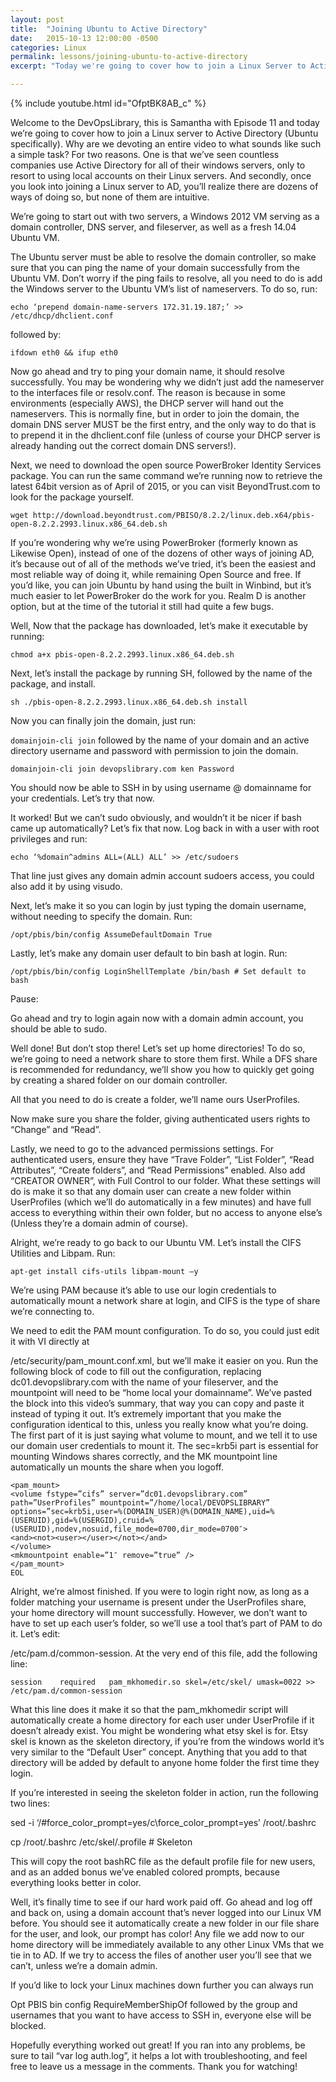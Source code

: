```yaml
---
layout: post
title:  "Joining Ubuntu to Active Directory"
date:   2015-10-13 12:00:00 -0500
categories: Linux
permalink: lessons/joining-ubuntu-to-active-directory
excerpt: "Today we're going to cover how to join a Linux Server to Active Directory (Ubuntu Specifically).  We're going to start out with two servers, a Windows"

---
```

{% include youtube.html id="OfptBK8AB_c" %}

Welcome to the DevOpsLibrary, this is Samantha with Episode 11 and today we’re going to cover how to join a Linux server to Active Directory (Ubuntu specifically).  Why are we devoting an entire video to what sounds like such a simple task?  For two reasons.  One is that we’ve seen countless companies use Active Directory for all of their windows servers, only to resort to using local accounts on their Linux servers.  And secondly, once you look into joining a Linux server to AD, you’ll realize there are dozens of ways of doing so, but none of them are intuitive.

We’re going to start out with two servers, a Windows 2012 VM serving as a domain controller, DNS server, and fileserver, as well as a fresh 14.04 Ubuntu VM.

The Ubuntu server must be able to resolve the domain controller, so make sure that you can ping the name of your domain successfully from the Ubuntu VM.  Don’t worry if the ping fails to resolve, all you need to do is add the Windows server to the Ubuntu VM’s list of nameservers.  To do so, run:

```echo ‘prepend domain-name-servers 172.31.19.187;’ >> /etc/dhcp/dhclient.conf```

followed by:

```ifdown eth0 && ifup eth0```

Now go ahead and try to ping your domain name, it should resolve successfully.  You may be wondering why we didn’t just add the nameserver to the interfaces file or resolv.conf.  The reason is because in some environments (especially AWS), the DHCP server will hand out the nameservers.  This is normally fine, but in order to join the domain, the domain DNS server MUST be the first entry, and the only way to do that is to prepend it in the dhclient.conf file (unless of course your DHCP server is already handing out the correct domain DNS servers!).

Next, we need to download the open source PowerBroker Identity Services package.  You can run the same command we’re running now to retrieve the latest 64bit version as of April of 2015, or you can visit BeyondTrust.com to look for the package yourself.

```wget http://download.beyondtrust.com/PBISO/8.2.2/linux.deb.x64/pbis-open-8.2.2.2993.linux.x86_64.deb.sh```

If you’re wondering why we’re using PowerBroker (formerly known as Likewise Open), instead of one of the dozens of other ways of joining AD, it’s because out of all of the methods we’ve tried, it’s been the easiest and most reliable way of doing it, while remaining Open Source and free.  If you’d like, you can join Ubuntu by hand using the built in Winbind, but it’s much easier to let PowerBroker do the work for you.  Realm D is another option, but at the time of the tutorial it still had quite a few bugs.

Well, Now that the package has downloaded, let’s make it executable by running:

```chmod a+x pbis-open-8.2.2.2993.linux.x86_64.deb.sh```

Next, let’s install the package by running SH, followed by the name of the package, and install.

```sh ./pbis-open-8.2.2.2993.linux.x86_64.deb.sh install```

Now you can finally join the domain, just run:

```domainjoin-cli join``` followed by the name of your domain and an active directory username and password with permission to join the domain.

```domainjoin-cli join devopslibrary.com ken Password```

You should now be able to SSH in by using username @ domainname for your credentials.  Let’s try that now.

It worked!  But we can’t sudo obviously, and wouldn’t it be nicer if bash came up automatically?  Let’s fix that now.  Log back in with a user with root privileges and run:

```echo ‘%domain^admins ALL=(ALL) ALL’ >> /etc/sudoers```

That line just gives any domain admin account sudoers access, you could also add it by using visudo.

Next, let’s make it so you can login by just typing the domain username, without needing to specify the domain.  Run:

```/opt/pbis/bin/config AssumeDefaultDomain True```

Lastly, let’s make any domain user default to bin bash at login.  Run:

```/opt/pbis/bin/config LoginShellTemplate /bin/bash # Set default to bash```

Pause:

Go ahead and try to login again now with a domain admin account, you should be able to sudo.

Well done!  But don’t stop there!  Let’s set up home directories!  To do so, we’re going to need a network share to store them first.  While a DFS share is recommended for redundancy, we’ll show you how to quickly get going by creating a shared folder on our domain controller.

All that you need to do is create a folder, we’ll name ours UserProfiles.

Now make sure you share the folder, giving authenticated users rights to “Change” and “Read”.

Lastly, we need to go to the advanced permissions settings.  For authenticated users, ensure they have “Trave Folder”, “List Folder”, “Read Attributes”, “Create folders”, and “Read Permissions” enabled.  Also add “CREATOR OWNER”, with Full Control to our folder.  What these settings will do is make it so that any domain user can create a new folder within UserProfiles (which we’ll do automatically in a few minutes) and have full access to everything within their own folder, but no access to anyone else’s (Unless they’re a domain admin of course).

Alright, we’re ready to go back to our Ubuntu VM.  Let’s install the CIFS Utilities and Libpam.  Run:

```apt-get install cifs-utils libpam-mount –y```

We’re using PAM because it’s able to use our login credentials to automatically mount a network share at login, and CIFS is the type of share we’re connecting to.

We need to edit the PAM mount configuration.  To do so, you could just edit it with VI directly at

/etc/security/pam_mount.conf.xml, but we’ll make it easier on you.  Run the following block of code to fill out the configuration, replacing dc01.devopslibrary.com with the name of your fileserver, and the mountpoint will need to be “home local your domainname”.  We’ve pasted the block into this video’s summary, that way you can copy and paste it instead of typing it out.  It’s extremely important that you make the configuration identical to this, unless you really know what you’re doing.  The first part of it is just saying what volume to mount, and we tell it to use our domain user credentials to mount it.  The sec=krb5i part is essential for mounting Windows shares correctly, and the MK mountpoint line automatically un mounts the share when you logoff.

```cat >/etc/security/pam_mount.conf.xml <<EOL
<pam_mount>
<volume fstype=”cifs” server=”dc01.devopslibrary.com”
path=”UserProfiles” mountpoint=”/home/local/DEVOPSLIBRARY”
options=”sec=krb5i,user=%(DOMAIN_USER)@%(DOMAIN_NAME),uid=%(USERUID),gid=%(USERGID),cruid=%(USERUID),nodev,nosuid,file_mode=0700,dir_mode=0700″>
<and><not><user></user></not></and>
</volume>
<mkmountpoint enable=”1″ remove=”true” />
</pam_mount>
EOL
```
Alright, we’re almost finished.  If you were to login right now, as long as a folder matching your username is present under the UserProfiles share, your home directory will mount successfully.  However, we don’t want to have to set up each user’s folder, so we’ll use a tool that’s part of PAM to do it.  Let’s edit:

/etc/pam.d/common-session.  At the very end of this file, add the following line:

```session    required   pam_mkhomedir.so skel=/etc/skel/ umask=0022 >> /etc/pam.d/common-session```

What this line does it make it so that the pam_mkhomedir script will automatically create a home directory for each user under UserProfile if it doesn’t already exist.  You might be wondering what etsy skel is for.  Etsy skel is known as the skeleton directory, if you’re from the windows world it’s very similar to the “Default User” concept.  Anything that you add to that directory will be added by default to anyone home folder the first time they login.

If you’re interested in seeing the skeleton folder in action, run the following two lines:

sed -i ‘/#force_color_prompt=yes/c\force_color_prompt=yes’ /root/.bashrc

cp /root/.bashrc /etc/skel/.profile # Skeleton

This will copy the root bashRC file as the default profile file for new users, and as an added bonus we’ve enabled colored prompts, because everything looks better in color.

Well, it’s finally time to see if our hard work paid off.  Go ahead and log off and back on, using a domain account that’s never logged into our Linux VM before.  You should see it automatically create a new folder in our file share for the user, and look, our prompt has color!  Any file we add now to our home directory will be immediately available to any other Linux VMs that we tie in to AD.  If we try to access the files of another user you’ll see that we can’t, unless we’re a domain admin.

If you’d like to lock your Linux machines down further you can always run

Opt PBIS bin config RequireMemberShipOf followed by the group and usernames that you want to have access to SSH in, everyone else will be blocked.

Hopefully everything worked out great!  If you ran into any problems, be sure to tail “var log auth.log”, it helps a lot with troubleshooting, and feel free to leave us a message in the comments.  Thank you for watching!
